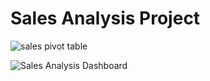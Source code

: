 # Sales Analysis Project


![sales pivot table](https://github.com/user-attachments/assets/64960f2c-e131-4535-8033-1a652c2bb601)

![Sales Analysis Dashboard](https://github.com/user-attachments/assets/7fcf35e6-143c-44f8-a48e-77b843bd6d1e)


